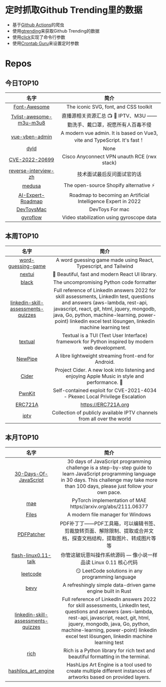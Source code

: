 # 定时抓取Github Trending里的数据
* 基于[Github Actions](https://docs.github.com/en/actions)的爬虫
* 使用[gtrending](https://github.com/hedythedev/gtrending)来获取Github Trending的数据
* 使用[click](https://github.com/pallets/click)实现了命令行参数
* 使用[Crontab Guru](https://crontab.guru/)来设置定时参数

# Repos
## 今日TOP10 
<!-- START OF DAILY_TOP10_REPOS -->
| 名字 | 简介 |
| :----: | :----: |
| [Font-Awesome](https://github.com/FortAwesome/Font-Awesome) | The iconic SVG, font, and CSS toolkit |
| [Tvlist-awesome-m3u-m3u8](https://github.com/imDazui/Tvlist-awesome-m3u-m3u8) | 直播源相关资源汇总 📺 💯 IPTV、M3U —— 勤洗手、戴口罩，祝愿所有人百毒不侵 |
| [vue-vben-admin](https://github.com/vbenjs/vue-vben-admin) | A modern vue admin. It is based on Vue3, vite and TypeScript. It's fast！ |
| [dyld](https://github.com/apple-oss-distributions/dyld) | None |
| [CVE-2022-20699](https://github.com/Audiobahn/CVE-2022-20699) | Cisco Anyconnect VPN unauth RCE (rwx stack) |
| [reverse-interview-zh](https://github.com/yifeikong/reverse-interview-zh) | 技术面试最后反问面试官的话 |
| [medusa](https://github.com/medusajs/medusa) | The open-source Shopify alternative ⚡️ |
| [AI-Expert-Roadmap](https://github.com/AMAI-GmbH/AI-Expert-Roadmap) | Roadmap to becoming an Artificial Intelligence Expert in 2022 |
| [DevToysMac](https://github.com/ObuchiYuki/DevToysMac) | DevToys For mac |
| [gyroflow](https://github.com/gyroflow/gyroflow) | Video stabilization using gyroscope data |
<!-- END OF DAILY_TOP10_REPOS -->

## 本周TOP10
<!-- START OF WEEKLY_TOP10_REPOS -->
| 名字 | 简介 |
| :----: | :----: |
| [word-guessing-game](https://github.com/cwackerfuss/word-guessing-game) | A word guessing game made using React, Typescript, and Tailwind |
| [nextui](https://github.com/nextui-org/nextui) | 🚀 Beautiful, fast and modern React UI library. |
| [black](https://github.com/psf/black) | The uncompromising Python code formatter |
| [linkedin-skill-assessments-quizzes](https://github.com/Ebazhanov/linkedin-skill-assessments-quizzes) | Full reference of LinkedIn answers 2022 for skill assessments, LinkedIn test, questions and answers (aws-lambda, rest-api, javascript, react, git, html, jquery, mongodb, java, Go, python, machine-learning, power-point) linkedin excel test lösungen, linkedin machine learning test |
| [textual](https://github.com/Textualize/textual) | Textual is a TUI (Text User Interface) framework for Python inspired by modern web development. |
| [NewPipe](https://github.com/TeamNewPipe/NewPipe) | A libre lightweight streaming front-end for Android. |
| [Cider](https://github.com/ciderapp/Cider) | Project Cider. A new look into listening and enjoying Apple Music in style and performance. 🚀 |
| [PwnKit](https://github.com/ly4k/PwnKit) | Self-contained exploit for CVE-2021-4034 - Pkexec Local Privilege Escalation |
| [ERC721A](https://github.com/chiru-labs/ERC721A) | https://ERC721A.org |
| [iptv](https://github.com/iptv-org/iptv) | Collection of publicly available IPTV channels from all over the world |
<!-- END OF WEEKLY_TOP10_REPOS -->

## 本月TOP10
<!-- START OF MONTHLY_TOP10_REPOS -->
| 名字 | 简介 |
| :----: | :----: |
| [30-Days-Of-JavaScript](https://github.com/Asabeneh/30-Days-Of-JavaScript) | 30 days of JavaScript programming challenge is a step-by-step guide to learn JavaScript programming language in 30 days. This challenge may take more than 100 days, please just follow your own pace. |
| [mae](https://github.com/facebookresearch/mae) | PyTorch implementation of MAE https//arxiv.org/abs/2111.06377 |
| [Files](https://github.com/files-community/Files) | A modern file manager for Windows |
| [PDFPatcher](https://github.com/wmjordan/PDFPatcher) | PDF补丁丁——PDF工具箱，可以编辑书签、剪裁旋转页面、解除限制、提取或合并文档，探查文档结构，提取图片、转成图片等等 |
| [flash-linux0.11-talk](https://github.com/sunym1993/flash-linux0.11-talk) | 你管这破玩意叫操作系统源码 — 像小说一样品读 Linux 0.11 核心代码 |
| [leetcode](https://github.com/doocs/leetcode) | 😏 LeetCode solutions in any programming language | 多种编程语言实现 LeetCode、《剑指 Offer（第 2 版）》、《程序员面试金典（第 6 版）》题解 |
| [bevy](https://github.com/bevyengine/bevy) | A refreshingly simple data-driven game engine built in Rust |
| [linkedin-skill-assessments-quizzes](https://github.com/Ebazhanov/linkedin-skill-assessments-quizzes) | Full reference of LinkedIn answers 2022 for skill assessments, LinkedIn test, questions and answers (aws-lambda, rest-api, javascript, react, git, html, jquery, mongodb, java, Go, python, machine-learning, power-point) linkedin excel test lösungen, linkedin machine learning test |
| [rich](https://github.com/Textualize/rich) | Rich is a Python library for rich text and beautiful formatting in the terminal. |
| [hashlips_art_engine](https://github.com/HashLips/hashlips_art_engine) | HashLips Art Engine is a tool used to create multiple different instances of artworks based on provided layers. |
<!-- END OF MONTHLY_TOP10_REPOS -->
